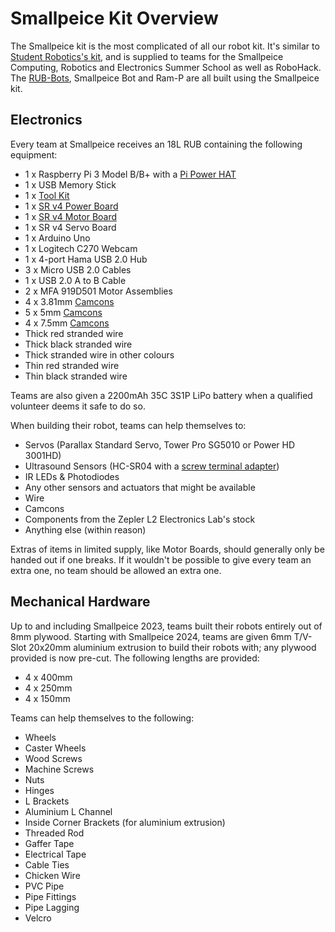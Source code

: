 # Smallpeice Kit Overview

The Smallpeice kit is the most complicated of all our robot kit. It's similar to [Student Robotics's kit](https://studentrobotics.org/docs/kit/), and is supplied to teams for the Smallpeice Computing, Robotics and Electronics Summer School as well as RoboHack. The [RUB-Bots](/kit/outreach/rub-bots), Smallpeice Bot and Ram-P are all built using the Smallpeice kit.

## Electronics
Every team at Smallpeice receives an 18L RUB containing the following equipment:

- 1 x Raspberry Pi 3 Model B/B+ with a [Pi Power HAT](https://github.com/sourcebots/Pi-Powerboard-hw)
- 1 x USB Memory Stick
- 1 x [Tool Kit](tools)
- 1 x [SR v4 Power Board](power-board)
- 1 x [SR v4 Motor Board](motor-board)
- 1 x SR v4 Servo Board
- 1 x Arduino Uno
- 1 x Logitech C270 Webcam
- 1 x 4-port Hama USB 2.0 Hub
- 3 x Micro USB 2.0 Cables
- 1 x USB 2.0 A to B Cable
- 2 x MFA 919D501 Motor Assemblies
- 4 x 3.81mm [Camcons](camcons)
- 5 x 5mm [Camcons](camcons)
- 4 x 7.5mm [Camcons](camcons)
- Thick red stranded wire
- Thick black stranded wire
- Thick stranded wire in other colours
- Thin red stranded wire
- Thin black stranded wire

Teams are also given a 2200mAh 35C 3S1P LiPo battery when a qualified volunteer deems it safe to do so.

When building their robot, teams can help themselves to:

- Servos (Parallax Standard Servo, Tower Pro SG5010 or Power HD 3001HD)
- Ultrasound Sensors (HC-SR04 with a [screw terminal adapter](https://github.com/roboticsoutreach/Ultrasound-sensor-adapter))
- IR LEDs & Photodiodes
- Any other sensors and actuators that might be available
- Wire
- Camcons
- Components from the Zepler L2 Electronics Lab's stock
- Anything else (within reason)

Extras of items in limited supply, like Motor Boards, should generally only be handed out if one breaks. If it wouldn't be possible to give every team an extra one, no team should be allowed an extra one.

## Mechanical Hardware

Up to and including Smallpeice 2023, teams built their robots entirely out of 8mm plywood. Starting with Smallpeice 2024, teams are given 6mm T/V-Slot 20x20mm aluminium extrusion to build their robots with; any plywood provided is now pre-cut. The following lengths are provided:

- 4 x 400mm
- 4 x 250mm
- 4 x 150mm

Teams can help themselves to the following:

- Wheels
- Caster Wheels
- Wood Screws
- Machine Screws
- Nuts
- Hinges
- L Brackets
- Aluminium L Channel
- Inside Corner Brackets (for aluminium extrusion)
- Threaded Rod
- Gaffer Tape
- Electrical Tape
- Cable Ties
- Chicken Wire
- PVC Pipe
- Pipe Fittings
- Pipe Lagging
- Velcro
